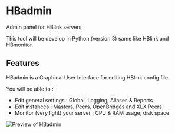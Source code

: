 # HBadmin
Admin panel for HBlink servers

This tool will be develop in Python (version 3) same like HBlink and HBmonitor.

## Features
HBadmin is a Graphical User Interface for editing HBlink config file.

You will be able to :
- Edit general settings  : Global, Logging, Aliases & Reports
- Edit instances : Masters, Peers, OpenBridges and XLX Peers
- Monitor (very light) your server : CPU & RAM usage, disk space

![Preview of HBadmin](http://f4ihb.fr/data/medias/hbadmin-preview1.png "Preview of HBadmin")
